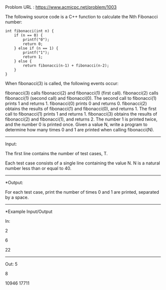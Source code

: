 Problom URL : https://www.acmicpc.net/problem/1003

The following source code is a C++ function to calculate the Nth Fibonacci number:
```
int fibonacci(int n) {
    if (n == 0) {
        printf("0");
        return 0;
    } else if (n == 1) {
        printf("1");
        return 1;
    } else {
        return fibonacci(n-1) + fibonacci(n-2);
    }
}
```

When fibonacci(3) is called, the following events occur:

fibonacci(3) calls fibonacci(2) and fibonacci(1) (first call).
fibonacci(2) calls fibonacci(1) (second call) and fibonacci(0).
The second call to fibonacci(1) prints 1 and returns 1.
fibonacci(0) prints 0 and returns 0.
fibonacci(2) obtains the results of fibonacci(1) and fibonacci(0), and returns 1.
The first call to fibonacci(1) prints 1 and returns 1.
fibonacci(3) obtains the results of fibonacci(2) and fibonacci(1), and returns 2.
The number 1 is printed twice, and the number 0 is printed once. Given a value N, write a program to determine how many times 0 and 1 are printed when calling fibonacci(N).

---
Input:

The first line contains the number of test cases, T.

Each test case consists of a single line containing the value N. N is a natural number less than or equal to 40.

---
*Output:

For each test case, print the number of times 0 and 1 are printed, separated by a space.

---
*Example Input/Output

In:

2

6

22

---
Out:
5 

8

10946 17711
